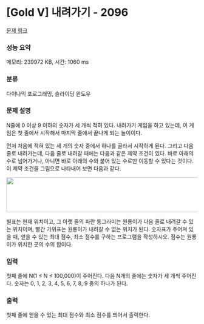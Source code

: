 # [Gold V] 내려가기 - 2096 

[문제 링크](https://www.acmicpc.net/problem/2096) 

### 성능 요약

메모리: 239972 KB, 시간: 1060 ms

### 분류

다이나믹 프로그래밍, 슬라이딩 윈도우

### 문제 설명

<p>N줄에 0 이상 9 이하의 숫자가 세 개씩 적혀 있다. 내려가기 게임을 하고 있는데, 이 게임은 첫 줄에서 시작해서 마지막 줄에서 끝나게 되는 놀이이다.</p>

<p>먼저 처음에 적혀 있는 세 개의 숫자 중에서 하나를 골라서 시작하게 된다. 그리고 다음 줄로 내려가는데, 다음 줄로 내려갈 때에는 다음과 같은 제약 조건이 있다. 바로 아래의 수로 넘어가거나, 아니면 바로 아래의 수와 붙어 있는 수로만 이동할 수 있다는 것이다. 이 제약 조건을 그림으로 나타내어 보면 다음과 같다.</p>

<p><img alt="" src="https://www.acmicpc.net/JudgeOnline/upload/201007/down.png" style="height:92px; width:685px"></p>

<p>별표는 현재 위치이고, 그 아랫 줄의 파란 동그라미는 원룡이가 다음 줄로 내려갈 수 있는 위치이며, 빨간 가위표는 원룡이가 내려갈 수 없는 위치가 된다. 숫자표가 주어져 있을 때, 얻을 수 있는 최대 점수, 최소 점수를 구하는 프로그램을 작성하시오. 점수는 원룡이가 위치한 곳의 수의 합이다.</p>

### 입력 

 <p>첫째 줄에 N(1 ≤ N ≤ 100,000)이 주어진다. 다음 N개의 줄에는 숫자가 세 개씩 주어진다. 숫자는 0, 1, 2, 3, 4, 5, 6, 7, 8, 9 중의 하나가 된다.</p>

### 출력 

 <p>첫째 줄에 얻을 수 있는 최대 점수와 최소 점수를 띄어서 출력한다.</p>

